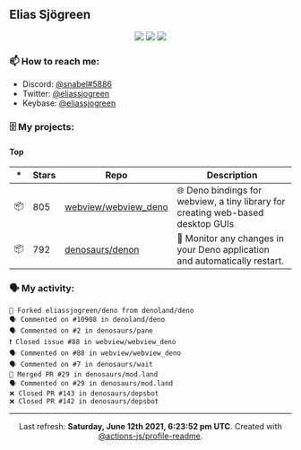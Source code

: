 ## Elias Sjögreen

<p align="center">
  <img src="https://img.shields.io/badge/🎂-dec. 2003-success" />
  <img src="https://img.shields.io/badge/🌎-Stockholm-informational" />
  <img src="https://img.shields.io/badge/👦-He/Him-informational" />
</p>

### 📫 How to reach me:

- Discord: [@snabel#5886](https://discord.com/users/267978757799673866)
- Twitter: [@eliassjogreen](https://twitter.com/eliassjogreen)
- Keybase: [@eliassjogreen](https://keybase.io/eliassjogreen)

### 🗄 My projects:

#### Top
|*|Stars|Repo|Description|
|---|---|---|---|
| 📦 | 805 | [webview/webview_deno](https://github.com/webview/webview_deno) | 🌐 Deno bindings for webview, a tiny library for creating web-based desktop GUIs |
| 📦 | 792 | [denosaurs/denon](https://github.com/denosaurs/denon) | 👀 Monitor any changes in your Deno application and automatically restart. |

### 🗣 My activity:

```
🍴 Forked eliassjogreen/deno from denoland/deno
🗣 Commented on #10908 in denoland/deno
🗣 Commented on #2 in denosaurs/pane
❗️ Closed issue #88 in webview/webview_deno
🗣 Commented on #88 in webview/webview_deno
🗣 Commented on #7 in denosaurs/wait
🎉 Merged PR #29 in denosaurs/mod.land
🗣 Commented on #29 in denosaurs/mod.land
❌ Closed PR #143 in denosaurs/depsbot
❌ Closed PR #142 in denosaurs/depsbot
```

------------
<p align="center">Last refresh: <b>Saturday, June 12th 2021, 6:23:52 pm UTC</b>. Created with <a href=https://github.com/marketplace/actions/profile-readme>@actions-js/profile-readme</a>.</p>
